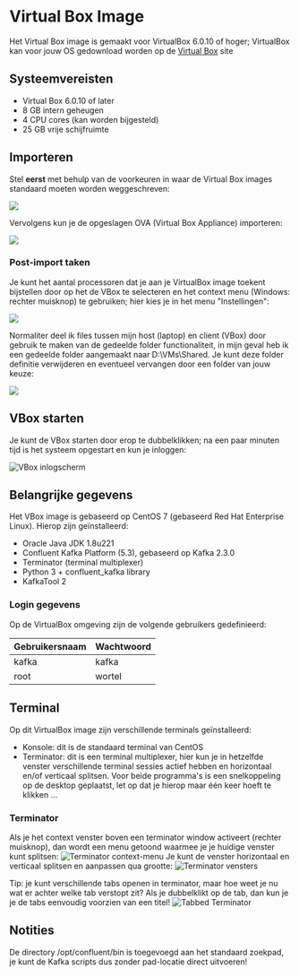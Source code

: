 # Virtual Box Image

Het Virtual Box image is gemaakt voor VirtualBox 6.0.10 of hoger; VirtualBox kan voor jouw OS gedownload worden op de [Virtual Box](https://www.virtualbox.org/wiki/Downloads) site

## Systeemvereisten

* Virtual Box 6.0.10 of later
* 8 GB intern geheugen
* 4 CPU cores (kan worden bijgesteld)
* 25 GB vrije schijfruimte

## Importeren
Stel **eerst** met behulp van de voorkeuren in waar de Virtual Box images standaard moeten worden weggeschreven:

![](../assets/Voorkeuren.png)

Vervolgens kun je de opgeslagen OVA (Virtual Box Appliance) importeren:

![](../assets/Importeren_VirtualBox_Appliance.png)

### Post-import taken
Je kunt het aantal processoren dat je aan je VirtualBox image toekent bijstellen door op het de VBox te selecteren en het context menu (Windows: rechter muisknop) te gebruiken; hier kies je in het menu "Instellingen":

![](../assets/VBoxInstellingen.png)

Normaliter deel ik files tussen mijn host (laptop) en client (VBox) door gebruik te maken van de gedeelde folder functionaliteit, in mijn geval heb ik een gedeelde folder aangemaakt naar D:\VMs\Shared. Je kunt deze folder definitie verwijderen en eventueel vervangen door een folder van jouw keuze:

![](../assets/GedeeldeFolders.png)

## VBox starten
Je kunt de VBox starten door erop te dubbelklikken; na een paar minuten tijd is het systeem opgestart en kun je inloggen:

![VBox inlogscherm](../assets/VBoxLogin.png)

## Belangrijke gegevens
Het VBox image is gebaseerd op CentOS 7 (gebaseerd Red Hat Enterprise Linux).
Hierop zijn geïnstalleerd:
* Oracle Java JDK 1.8u221
* Confluent Kafka Platform (5.3), gebaseerd op Kafka 2.3.0
* Terminator (terminal multiplexer)
* Python 3 + confluent_kafka library
* KafkaTool 2

### Login gegevens

Op de VirtualBox omgeving zijn de volgende gebruikers gedefinieerd:

Gebruikersnaam | Wachtwoord
---------------|------------
kafka          | kafka
root           | wortel

## Terminal
Op dit VirtualBox image zijn verschillende terminals geïnstalleerd:
- Konsole: dit is de standaard terminal van CentOS
- Terminator: dit is een terminal multiplexer, hier kun je in hetzelfde venster verschillende terminal sessies actief hebben en horizontaal en/of verticaal splitsen. Voor beide programma's is een snelkoppeling op de desktop geplaatst, let op dat je hierop maar één keer hoeft te klikken ...

### Terminator
Als je het context venster boven een terminator window activeert (rechter muisknop), dan wordt een menu getoond waarmee je je huidige venster kunt splitsen:
![Terminator context-menu](../assets/Terminator-context-menu.png)
Je kunt de venster horizontaal en verticaal splitsen en aanpassen qua grootte:
![Terminator vensters](../assets/Terminator-split-windows.png)

Tip: je kunt verschillende tabs openen in terminator, maar hoe weet je nu wat er achter welke tab verstopt zit? Als je dubbelklikt op de tab, dan kun je je de tabs eenvoudig voorzien van een titel!
![Tabbed Terminator](../assets/TabTitles.png)

## Notities
De directory /opt/confluent/bin is toegevoegd aan het standaard zoekpad, je kunt de Kafka scripts dus zonder pad-locatie direct uitvoeren!
